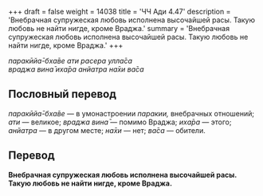 +++
draft = false
weight = 14038
title = 'ЧЧ Ади 4.47'
description = 'Внебрачная супружеская любовь исполнена высочайшей расы. Такую любовь не найти нигде, кроме Враджа.'
summary = 'Внебрачная супружеская любовь исполнена высочайшей расы. Такую любовь не найти нигде, кроме Враджа.'
+++

_паракӣйа̄-бха̄ве ати расера улла̄са  
враджа вина̄ иха̄ра анйатра на̄хи ва̄са_

## Пословный перевод

_паракӣйа̄_\-_бха̄ве_ — в умонастроении _паракии,_ внебрачных отношений; _ати_ — великое; _враджа_ _вина̄_ — помимо Враджа; _иха̄ра_ — этого; _анйатра_ — в другом месте; _на̄хи_ — нет; _ва̄са_ — обители.

## Перевод

**Внебрачная супружеская любовь исполнена высочайшей расы. Такую любовь не найти нигде, кроме Враджа.**
